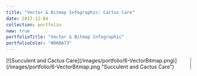 ```yaml
---
title: "Vector & Bitmap Infographic: Cactus Care"
date: 2017-12-04
collection: portfolio
new: true
portfolioTitle: "Vector & Bitmap Infographic"
portfolioColor: "#D6BA73"
---
```


<div style="border-right: 0.75px solid #666;">
[![Succulent and Cactus Care](/images/portfolio/6-VectorBitmap.png)](/images/portfolio/6-VectorBitmap.png "Succulent and Cactus Care")
</div>